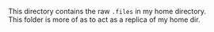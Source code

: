 This directory contains the raw `.files` in my home directory.  
This folder is more of as to act as a replica of my home dir.